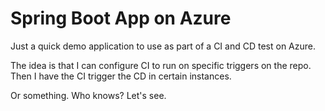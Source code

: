 # Spring Boot App on Azure

Just a quick demo application to use as part of a CI and CD test on Azure.

The idea is that I can configure CI to run on specific triggers on the repo. Then I have the CI trigger the CD in certain instances.

Or something. Who knows? Let's see.
